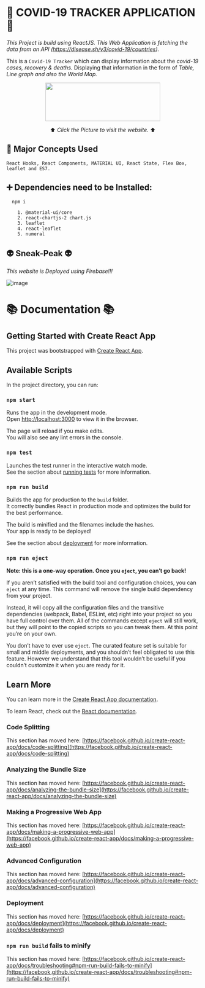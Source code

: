 # 🦠 COVID-19 TRACKER APPLICATION 🦠
  _This Project is build using ReactJS. This Web Application is fetching the data from an API (https://disease.sh/v3/covid-19/countries)._
  
  This is a ```Covid-19 Tracker``` which can display information about the _covid-19 cases, recovery & deaths._ Displaying that information in the form of _Table, Line graph and also the World Map._
  
  <p align="center">
  <a href = "https://covid-19-tracker-app-ccc09.web.app/"><img src="https://www.statnews.com/wp-content/uploads/2020/03/corona-tracker-social-image-1-1024x576.jpg" height="100px" width="300px"></a>
  </p>
  
  <p align="center">⬆️ <i>Click the Picture to visit the website.</i> ⬆️</p>
  
  
  ## 📌 Major Concepts Used
   
   ``` 
   React Hooks, React Components, MATERIAL UI, React State, Flex Box, leaflet and ES7.
   ```
    
    
    
  ## ➕ Dependencies need to be Installed:
  ``` 
    npm i
    
      1. @material-ui/core
      2. react-chartjs-2 chart.js
      3. leaflet
      4. react-leaflet
      5. numeral
  ```
 
  <h2>👽 Sneak-Peak 👽</h2>
  <i>This website is Deployed using Firebase!!!</i>
  
  ![image](https://user-images.githubusercontent.com/54627391/125181211-433f8800-e220-11eb-8c37-215ee3e1dcfb.png)

 
# 📚 Documentation 📚

## Getting Started with Create React App

This project was bootstrapped with [Create React App](https://github.com/facebook/create-react-app).

## Available Scripts

In the project directory, you can run:

### `npm start`

Runs the app in the development mode.\
Open [http://localhost:3000](http://localhost:3000) to view it in the browser.

The page will reload if you make edits.\
You will also see any lint errors in the console.

### `npm test`

Launches the test runner in the interactive watch mode.\
See the section about [running tests](https://facebook.github.io/create-react-app/docs/running-tests) for more information.

### `npm run build`

Builds the app for production to the `build` folder.\
It correctly bundles React in production mode and optimizes the build for the best performance.

The build is minified and the filenames include the hashes.\
Your app is ready to be deployed!

See the section about [deployment](https://facebook.github.io/create-react-app/docs/deployment) for more information.

### `npm run eject`

**Note: this is a one-way operation. Once you `eject`, you can’t go back!**

If you aren’t satisfied with the build tool and configuration choices, you can `eject` at any time. This command will remove the single build dependency from your project.

Instead, it will copy all the configuration files and the transitive dependencies (webpack, Babel, ESLint, etc) right into your project so you have full control over them. All of the commands except `eject` will still work, but they will point to the copied scripts so you can tweak them. At this point you’re on your own.

You don’t have to ever use `eject`. The curated feature set is suitable for small and middle deployments, and you shouldn’t feel obligated to use this feature. However we understand that this tool wouldn’t be useful if you couldn’t customize it when you are ready for it.

## Learn More

You can learn more in the [Create React App documentation](https://facebook.github.io/create-react-app/docs/getting-started).

To learn React, check out the [React documentation](https://reactjs.org/).

### Code Splitting

This section has moved here: [https://facebook.github.io/create-react-app/docs/code-splitting](https://facebook.github.io/create-react-app/docs/code-splitting)

### Analyzing the Bundle Size

This section has moved here: [https://facebook.github.io/create-react-app/docs/analyzing-the-bundle-size](https://facebook.github.io/create-react-app/docs/analyzing-the-bundle-size)

### Making a Progressive Web App

This section has moved here: [https://facebook.github.io/create-react-app/docs/making-a-progressive-web-app](https://facebook.github.io/create-react-app/docs/making-a-progressive-web-app)

### Advanced Configuration

This section has moved here: [https://facebook.github.io/create-react-app/docs/advanced-configuration](https://facebook.github.io/create-react-app/docs/advanced-configuration)

### Deployment

This section has moved here: [https://facebook.github.io/create-react-app/docs/deployment](https://facebook.github.io/create-react-app/docs/deployment)

### `npm run build` fails to minify

This section has moved here: [https://facebook.github.io/create-react-app/docs/troubleshooting#npm-run-build-fails-to-minify](https://facebook.github.io/create-react-app/docs/troubleshooting#npm-run-build-fails-to-minify)
